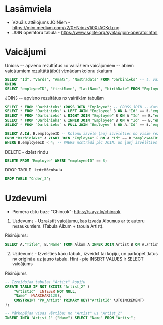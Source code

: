 # Lasāmviela

* Vizuāls attēlojums JOINiem - https://miro.medium.com/v2/0*Nrjozs1i0XIiACKd.png
* JOIN operatoru tabula - https://www.sqlite.org/syntax/join-operator.html

# Vaicājumi

Unions -- apvieno rezultātus no vairākiem vaicājumiem -- abiem vaicājumiem rezultātā jābūt vienādam kolonu skaitam

```sql
SELECT "Id", "Vards", "Amats", "Nostradats" FROM "Darbinieks" -- 1. vaicājums
UNION
SELECT "employeeID", "firstName", "lastName", "birthDate" FROM "Employee"; -- 2. vaicājums
```

JOINS -- apvieno rezultātus no vairākām tabulām
```sql
SELECT * FROM "Darbinieks" CROSS JOIN "Employee"; -- CROSS JOIN -- Katrai vērtībai no vaicājuma atbilst vērtības no tabulas vai vaicājuma (šajā gadījumā tabulas Employee -- vaicājums būtu iekavās).
SELECT * FROM "Darbinieks" A LEFT JOIN "Employee" B ON A."Id" == B."employeeID"; -- Izvēlās visas vērtības no "darbinieks", ja ir vērtība ar vienādu ID iekš "Employee", izvada to, citādi - izvada NULL. Rezultātā ir visas abu tabulu kolonas.
SELECT * FROM "Darbinieks" A RIGHT JOIN "Employee" B ON A."Id" == B."employeeID"; -- Līdzīgs LEFT JOIN, bet izvada visas vērtības labās puses tabulai (šajā gadījumā "Employee"), un saistītās kolonas no "Darbinieks" (ja ir, ja nav - NULL).
SELECT * FROM "Darbinieks" A INNER JOIN "Employee" B ON A."Id" == B."employeeID"; -- Izvēlās visas vērtības no "darbinieks", un vērtība ar vienādu ID iekš "Employee". Izvada tikai vērtības kurām izpildās pārbaude.
SELECT * FROM "Darbinieks" A FULL JOIN "Employee" B ON A."Id" == B."employeeID"; -- Izvēlās vērtības no abām tabulām - ja ir atbilstība, tad izvada abu tabulu vērtības. Ja nav atbilstība, tad izvada NULL šīs tabulas kolonām.

SELECT A.Id, B.employeeID -- Kolonu izvēle ļauj izvēlēties no visām rezultāta kolonām, norādot no kuras tabulas nāk kolona
FROM "Darbinieks" A RIGHT JOIN "Employee" B ON A."Id" == B."employeeID"
WHERE B.employeeID < 4; -- WHERE nostrādā pēc JOIN, un ļauj izvēlēties no abām kolonām.
```

DELETE - dzēst rindu
```sql
DELETE FROM "Employee" WHERE "employeeID" == 8;
```

DROP TABLE - izdzēš tabulu
```sql
DROP TABLE "Order_2";
```

# Uzdevumi

* Piemēra datu bāze "Chinook": https://s.ayy.lv/chinook

1. Uzdevums - Uzrakstīt vaicājumu, kas izvada Albumus ar to autoru nosaukumiem.
(Tabula Album + tabula Artist).

Risinājums:
```sql
SELECT A."Title", B."Name" FROM Album A INNER JOIN Artist B ON A.ArtistId == B.ArtistId;
```

2. Uzdevums - Izvēlēties kādu tabulu, izveidot tai kopiju, un pārkopēt datus no oriģināla uz jauno tabulu.
Hint - pie INSERT VALUES ir SELECT vaicājums

Risinājums
```sql
-- Izveidojam tabulas "Artist" kopiju
CREATE TABLE IF NOT EXISTS "Artist_2" (
	"ArtistId"	INTEGER NOT NULL,
	"Name"	NVARCHAR(120),
	CONSTRAINT "PK_Artist" PRIMARY KEY("ArtistId" AUTOINCREMENT)
);

-- Pārkopējam visas vērtības no "Artist" uz "Artist_2"
INSERT INTO "Artist_2" ("Name") SELECT "Name" FROM "Artist";
```